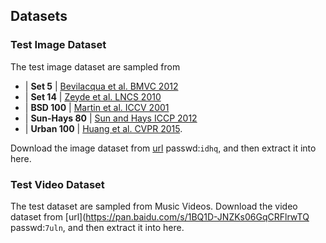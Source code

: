 ## Datasets

### Test Image Dataset
The test image dataset are sampled from 
- | **Set 5** |  [Bevilacqua et al. BMVC 2012](http://people.rennes.inria.fr/Aline.Roumy/results/SR_BMVC12.html)
- | **Set 14** |  [Zeyde et al. LNCS 2010](https://sites.google.com/site/romanzeyde/research-interests)
- | **BSD 100** | [Martin et al. ICCV 2001](https://www.eecs.berkeley.edu/Research/Projects/CS/vision/bsds/)
- | **Sun-Hays 80** | [Sun and Hays ICCP 2012](http://cs.brown.edu/~lbsun/SRproj2012/SR_iccp2012.html)
- | **Urban 100** | [Huang et al. CVPR 2015](https://sites.google.com/site/jbhuang0604/publications/struct_sr).

Download the image dataset from [url](https://pan.baidu.com/s/1IpSz2RiQhKNgbqXIEEeTfw) passwd:`idhq`, and then extract it into here.

### Test Video Dataset

The test dataset are sampled from Music Videos. Download the video dataset from [url](https://pan.baidu.com/s/1BQ1D-JNZKs06GqCRFlrwTQ passwd:`7uln`, and then extract it into here.
